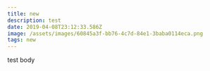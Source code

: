 ```yaml
---
title: new
description: test
date: 2019-04-08T23:12:33.586Z
image: /assets/images/60845a3f-bb76-4c7d-84e1-3baba0114eca.png
tags: new
---
```

test body
